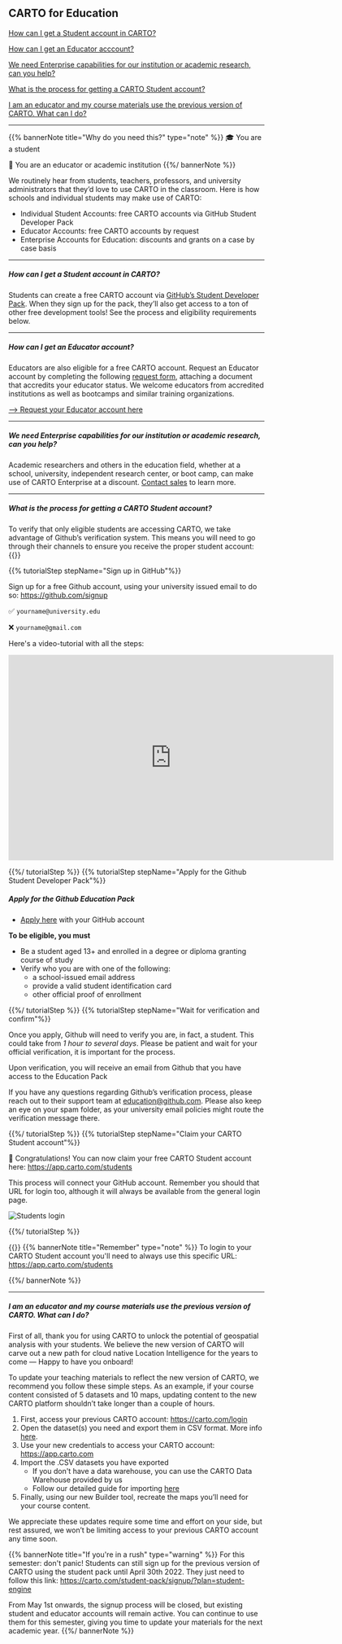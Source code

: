 ## CARTO for Education

[How can I get a Student account in CARTO?](#how-can-i-get-a-student-account-in-carto)

[How can I get an Educator acccount?](#how-can-i-get-an-educator-account)

[We need Enterprise capabilities for our institution or academic research, can you help?](#we-need-enterprise-capabilities-for-our-institution-or-academic-research-can-you-help)

[What is the process for getting a CARTO Student account?](#what-is-the-process-for-getting-a-carto-student-account)

[I am an educator and my course materials use the previous version of CARTO. What can I do?](#i-am-an-educator-and-my-course-materials-use-the-previous-version-of-carto-what-can-i-do)

---

{{% bannerNote title="Why do you need this?" type="note" %}}
🎓 You are a student

🏫 You are an educator or academic institution
{{%/ bannerNote %}}

We routinely hear from students, teachers, professors, and university administrators that they’d love to use CARTO in the classroom. Here is how schools and individual students may make use of CARTO:

- Individual Student Accounts: free CARTO accounts via GitHub Student Developer Pack
- Educator Accounts: free CARTO accounts by request
- Enterprise Accounts for Education: discounts and grants on a case by case basis

---
<!-- Using level 5 headers to avoid the title being listed in the tree -->
##### How can I get a Student account in CARTO? 
Students can create a free CARTO account via [GitHub’s Student Developer Pack](http://education.github.com/pack). When they sign up for the pack, they’ll also get access to a ton of other free development tools! See the process and eligibility requirements below.

---

##### How can I get an Educator account? 
Educators are also eligible for a free CARTO account. Request an Educator account by completing the following [request form](https://share.hsforms.com/1_dMkP1UzSsuY00Oz6zkccAa6if), attaching a document that accredits your educator status. We welcome educators from accredited institutions as well as bootcamps and similar training organizations.

[--> Request your Educator account here](https://share.hsforms.com/1_dMkP1UzSsuY00Oz6zkccAa6if)

---
##### We need Enterprise capabilities for our institution or academic research, can you help?
Academic researchers and others in the education field, whether at a school, university, independent research center, or boot camp, can make use of CARTO Enterprise at a discount. [Contact sales](https://carto.com/#request-demo) to learn more.

---

##### What is the process for getting a CARTO Student account? 

To verify that only eligible students are accessing CARTO, we take advantage of Github’s verification system. This means you will need to go through their channels to ensure you receive the proper student account:
{{<interactiveTutorial>}}

{{% tutorialStep stepName="Sign up in GitHub"%}}

Sign up for a free Github account, using your university issued email to do so: https://github.com/signup

✅ `yourname@university.edu`

❌ `yourname@gmail.com`

Here's a video-tutorial with all the steps:

<iframe src="https://player.vimeo.com/video/689236688?h=da2c95ad77" width="640" height="404" frameborder="0" allow="autoplay; fullscreen; picture-in-picture" allowfullscreen></iframe>


{{%/ tutorialStep %}}
{{% tutorialStep stepName="Apply for the Github Student Developer Pack"%}}

##### Apply for the Github Education Pack

- [Apply here](https://education.github.com/pack) with your GitHub account


**To be eligible, you must**

- Be a student aged 13+ and enrolled in a degree or diploma granting course of study
- Verify who you are with one of the following:
    - a school-issued email address
    - provide a valid student identification card
    - other official proof of enrollment


{{%/ tutorialStep %}}
{{% tutorialStep stepName="Wait for verification and confirm"%}}

Once you apply, Github will need to verify you are, in fact, a student. This could take from *1 hour to several days*. Please be patient and wait for your official verification, it is important for the process.

Upon verification, you will receive an email from Github that you have access to the Education Pack

If you have any questions regarding Github’s verification process, please reach out to their support team at education@github.com. Please also keep an eye on your spam folder, as your university email policies might route the verification message there.


{{%/ tutorialStep %}}
{{% tutorialStep stepName="Claim your CARTO Student account"%}}

🎉 Congratulations! You can now claim your free CARTO Student account here: https://app.carto.com/students

This process will connect your GitHub account. Remember you should that URL for login too, although it will always be available from the general login page.

![Students login](/img/faqs/student-login.png)  


{{%/ tutorialStep %}}

{{</interactiveTutorial>}}
{{% bannerNote title="Remember" type="note" %}}
To login to your CARTO Student account you'll need to always use this specific URL: https://app.carto.com/students

{{%/ bannerNote %}}

---
##### I am an educator and my course materials use the previous version of CARTO. What can I do?

First of all, thank you for using CARTO to unlock the potential of geospatial analysis with your students. We believe the new version of CARTO will carve out a new path for cloud native Location Intelligence for the years to come — Happy to have you onboard!

To update your teaching materials to reflect the new version of CARTO, we recommend you follow these simple steps.  As an example, if your course content consisted of 5 datasets and 10 maps, updating content to the new CARTO platform shouldn’t take longer than a couple of hours.

1. First, access your previous CARTO account: https://carto.com/login
2. Open the dataset(s) you need and export them in CSV format. More info [here](https://carto.com/help/tutorials/export-data-guide/).
3. Use your new credentials to access your CARTO account: https://app.carto.com
4. Import the .CSV datasets you have exported
    - If you don't have a data warehouse, you can use the CARTO Data Warehouse provided by us
    - Follow our detailed guide for importing [here](/carto-user-manual/data-explorer/importing-data/)
5. Finally, using our new Builder tool, recreate the maps you’ll need for your course content.

We appreciate these updates require some time and effort on your side, but rest assured, we won’t be limiting access to your previous CARTO account any time soon.

{{% bannerNote title="If you're in a rush" type="warning" %}}
For this semester: don't panic! Students can still sign up for the previous version of CARTO using the student pack until April 30th 2022. They just need to follow this link: https://carto.com/student-pack/signup/?plan=student-engine

From May 1st onwards, the signup process will be closed, but existing student and educator accounts will remain active. You can continue to use them for this semester, giving you time to update your materials for the next academic year.
{{%/ bannerNote %}}

    



